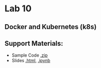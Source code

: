 # Lab 10
## Docker and Kubernetes (k8s)

## Support Materials:
* Sample Code [.zip](scc2425-lab10-code.zip)
* Slides [.html](scc2425-lab10.html), [.ipynb](scc2425-lab10.ipynb)
